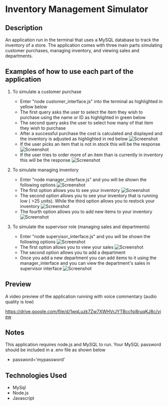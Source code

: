 # Inventory Management Simulator

## Description

An application run in the terminal that uses a MySQL database to track the inventory of a store. The application comes with three main parts simulating customer purchases, managing inventory, and viewing sales and departments.

## Examples of how to use each part of the application

1. To simulate a customer purchase
   * Enter "node customer_interface.js" into the terminal as highlighted in yellow below
   * The first query asks the user to select the item they wish to purchase using the name or ID as highlighted in green below
   * The second query asks the user to select how many of that item they wish to purchase
   * After a successful purchase the cost is calculated and displayed and the inventory is adjusted as highlighted in red below
   ![Screenshot](Images/Customer-Interface.png)
   * If the user picks an item that is not in stock this will be the response
   ![Screenshot](Images/not-in-stock.png)
   * If the user tries to order more of an item than is currently in inventory this will be the response
   ![Screenshot](Images/not-enough-inventory.png)
   
   
2. To simulate managing inventory
   * Enter "node manager_interface.js" and you will be shown the following options
   ![Screenshot](Images/manager-interface.png)
   * The first option allows you to see your inventory
   ![Screenshot](Images/view-inventory.png)
   * The second option allows you to see your inventory that is running low ( >25 units). While the third option allows you to restock your inventory 
   ![Screenshot](Images/low-add-inventory.png)
   * The fourth option allows you to add new items to your inventory
   ![Screenshot](Images/add-product.png)

3. To simulate the supervisor role (managing sales and departments)
   * Enter "node supervisor_interface.js" and you will be shown the following options
   ![Screenshot](Images/supervisor_interface.png)
   * The first option allows you to view your sales
   ![Screenshot](Images/view-sales.png)
   * The second option allows you to add a department
   * Once you add a new department you can add items to it using the manager_interface and you can view the department's sales in supervisor interface
   ![Screenshot](Images/add-department.png)

## Preview
    
A video preview of the application running with voice commentary (audio quality is low)

https://drive.google.com/file/d/1wqLuzk7Zw7XWHVrJYTBccfsi8ruqKJ8c/view

## Notes

This application requires node.js and MySQL to run. Your MySQL password should be included in a .env file as shown below

  * password='mypassword'
  
## Technologies Used
   
   * MySql
   * Node.js
   * Javascript
   
